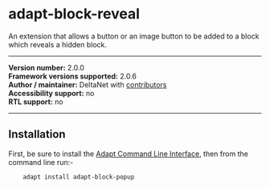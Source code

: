 adapt-block-reveal
===============

An extension that allows a button or an image button to be added to a block which reveals a hidden block.

----------------------------
**Version number:**  2.0.0     
**Framework versions supported:**  2.0.6     
**Author / maintainer:** DeltaNet with [contributors](https://github.com/deltanet/adapt-block-reveal/graphs/contributors)     
**Accessibility support:** no  
**RTL support:** no

----------------------------

Installation
------------

First, be sure to install the [Adapt Command Line Interface](https://github.com/cajones/adapt-cli), then from the command line run:-

        adapt install adapt-block-popup


